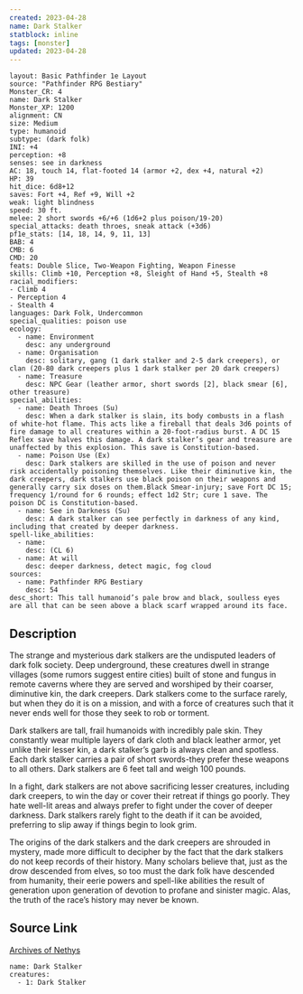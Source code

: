 ```yaml
---
created: 2023-04-28
name: Dark Stalker
statblock: inline
tags: [monster]
updated: 2023-04-28
---
```

```statblock
layout: Basic Pathfinder 1e Layout
source: "Pathfinder RPG Bestiary"
Monster_CR: 4
name: Dark Stalker
Monster_XP: 1200
alignment: CN
size: Medium
type: humanoid
subtype: (dark folk)
INI: +4
perception: +8
senses: see in darkness
AC: 18, touch 14, flat-footed 14 (armor +2, dex +4, natural +2)
HP: 39
hit_dice: 6d8+12
saves: Fort +4, Ref +9, Will +2
weak: light blindness
speed: 30 ft.
melee: 2 short swords +6/+6 (1d6+2 plus poison/19-20)
special_attacks: death throes, sneak attack (+3d6)
pf1e_stats: [14, 18, 14, 9, 11, 13]
BAB: 4
CMB: 6
CMD: 20
feats: Double Slice, Two-Weapon Fighting, Weapon Finesse
skills: Climb +10, Perception +8, Sleight of Hand +5, Stealth +8
racial_modifiers:
- Climb 4
- Perception 4
- Stealth 4
languages: Dark Folk, Undercommon
special_qualities: poison use
ecology:
  - name: Environment
    desc: any underground
  - name: Organisation
    desc: solitary, gang (1 dark stalker and 2-5 dark creepers), or clan (20-80 dark creepers plus 1 dark stalker per 20 dark creepers)
  - name: Treasure
    desc: NPC Gear (leather armor, short swords [2], black smear [6], other treasure)
special_abilities:
  - name: Death Throes (Su)
    desc: When a dark stalker is slain, its body combusts in a flash of white-hot flame. This acts like a fireball that deals 3d6 points of fire damage to all creatures within a 20-foot-radius burst. A DC 15 Reflex save halves this damage. A dark stalker’s gear and treasure are unaffected by this explosion. This save is Constitution-based.
  - name: Poison Use (Ex)
    desc: Dark stalkers are skilled in the use of poison and never risk accidentally poisoning themselves. Like their diminutive kin, the dark creepers, dark stalkers use black poison on their weapons and generally carry six doses on them.Black Smear-injury; save Fort DC 15; frequency 1/round for 6 rounds; effect 1d2 Str; cure 1 save. The poison DC is Constitution-based.
  - name: See in Darkness (Su)
    desc: A dark stalker can see perfectly in darkness of any kind, including that created by deeper darkness.
spell-like_abilities:
  - name:
    desc: (CL 6)
  - name: At will
    desc: deeper darkness, detect magic, fog cloud
sources:
  - name: Pathfinder RPG Bestiary
    desc: 54
desc_short: This tall humanoid’s pale brow and black, soulless eyes are all that can be seen above a black scarf wrapped around its face.
```
## Description
The strange and mysterious dark stalkers are the undisputed leaders of dark folk society. Deep underground, these creatures dwell in strange villages (some rumors suggest entire cities) built of stone and fungus in remote caverns where they are served and worshiped by their coarser, diminutive kin, the dark creepers. Dark stalkers come to the surface rarely, but when they do it is on a mission, and with a force of creatures such that it never ends well for those they seek to rob or torment.

Dark stalkers are tall, frail humanoids with incredibly pale skin. They constantly wear multiple layers of dark cloth and black leather armor, yet unlike their lesser kin, a dark stalker’s garb is always clean and spotless. Each dark stalker carries a pair of short swords-they prefer these weapons to all others. Dark stalkers are 6 feet tall and weigh 100 pounds.

In a fight, dark stalkers are not above sacrificing lesser creatures, including dark creepers, to win the day or cover their retreat if things go poorly. They hate well-lit areas and always prefer to fight under the cover of deeper darkness. Dark stalkers rarely fight to the death if it can be avoided, preferring to slip away if things begin to look grim.

The origins of the dark stalkers and the dark creepers are shrouded in mystery, made more difficult to decipher by the fact that the dark stalkers do not keep records of their history. Many scholars believe that, just as the drow descended from elves, so too must the dark folk have descended from humanity, their eerie powers and spell-like abilities the result of generation upon generation of devotion to profane and sinister magic. Alas, the truth of the race’s history may never be known.
## Source Link
[Archives of Nethys](https://aonprd.com/MonsterDisplay.aspx?ItemName=Dark%20Stalker)
```encounter-table
name: Dark Stalker
creatures:
  - 1: Dark Stalker
```
